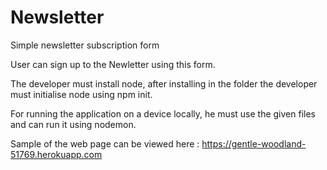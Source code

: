 # Newsletter
Simple newsletter subscription form

User can sign up to the Newletter using this form.

The developer must install node, after installing in the folder the developer must initialise  node using npm init.

For running the application on a device locally, he must use the given files and can run it using nodemon.

Sample of the web page can be viewed here : https://gentle-woodland-51769.herokuapp.com
